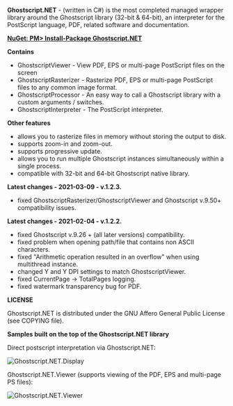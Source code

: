 **Ghostscript.NET** - (written in C#) is the most completed managed wrapper library around the Ghostscript library (32-bit & 64-bit), an interpreter for the PostScript language, PDF, related software and documentation.

[**NuGet: PM> Install-Package Ghostscript.NET**](http://nuget.org/packages/Ghostscript.NET/)

**Contains**
 * GhostscriptViewer - View PDF, EPS or multi-page PostScript files on the screen
 * GhostscriptRasterizer - Rasterize PDF, EPS or multi-page PostScript files to any common image format.
 * GhostscriptProcessor - An easy way to call a Ghostscript library with a custom arguments / switches.
 * GhostscriptInterpreter - The PostScript interpreter.

**Other features**
 * allows you to rasterize files in memory without storing the output to disk.
 * supports zoom-in and zoom-out.
 * supports progressive update.
 * allows you to run multiple Ghostscript instances simultaneously within a single process.
 * compatible with 32-bit and 64-bit Ghostscript native library.

**Latest changes - 2021-03-09 - v.1.2.3.**
* fixed GhostscriptRasterizer/GhostscriptViewer and Ghostscript v.9.50+ compatibility issues.

**Latest changes - 2021-02-04 - v.1.2.2.**
 * fixed Ghostscript v.9.26 + (all later versions) compatibility.
 * fixed problem when opening path/file that contains non ASCII characters.
 * fixed "Arithmetic operation resulted in an overflow" when using multithread instance.
 * changed Y and Y DPI settings to match GhostscriptViewer.
 * fixed CurrentPage -> TotalPages logging.
 * fixed watermark transparency bug for PDF.
 
**LICENSE**

 Ghostscript.NET is distributed under the GNU Affero General Public License (see COPYING file).


**Samples built on the top of the Ghostscript.NET library**

Direct postscript interpretation via Ghostscript.NET:

![Ghostscript.NET.Display](https://i.ibb.co/Fnk8rFP/ss-jj-1899.png)

Ghostscript.NET.Viewer (supports viewing of the PDF, EPS and multi-page PS files):

![Ghostscript.NET.Viewer](http://a.fsdn.com/con/app/proj/ghostscriptnet/screenshots/gs-net-render.png)
